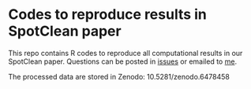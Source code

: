 # Codes to reproduce results in SpotClean paper

This repo contains R codes to reproduce all computational results in our SpotClean paper. Questions can be posted in [issues](https://github.com/zijianni/codes_for_SpotClean_paper/issues) or emailed to [me](mailto:zni25@wisc.edu).

The processed data are stored in Zenodo: 10.5281/zenodo.6478458
